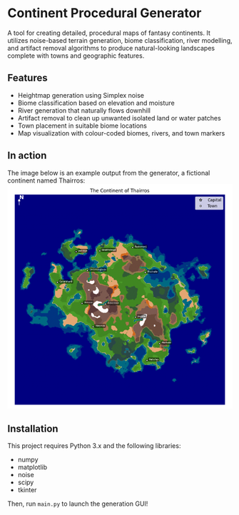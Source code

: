 # Continent Procedural Generator
A tool for creating detailed, procedural maps of fantasy continents.
It utilizes noise-based terrain generation, biome classification, river modelling, and artifact removal algorithms to produce natural-looking landscapes complete with towns and geographic features.
## Features
- Heightmap generation using Simplex noise
- Biome classification based on elevation and moisture
- River generation that naturally flows downhill
- Artifact removal to clean up unwanted isolated land or water patches
- Town placement in suitable biome locations
- Map visualization with colour-coded biomes, rivers, and town markers
## In action
The image below is an example output from the generator, a fictional continent named Thairros:
![Figure_1](Figure_1.png)

## Installation
This project requires Python 3.x and the following libraries:
- numpy
- matplotlib
- noise
- scipy
- tkinter

Then, run `main.py` to launch the generation GUI!
